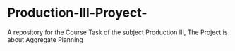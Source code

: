 # Production-lll-Proyect-
A repository for the Course Task of the subject Production III, The Project is about Aggregate Planning
